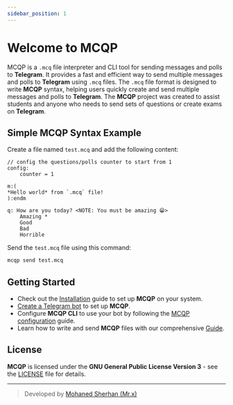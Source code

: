 ```yaml
---
sidebar_position: 1
---
```


# Welcome to MCQP
MCQP is a `.mcq` file interpreter and CLI tool for sending messages and polls to **Telegram**.
It provides a fast and efficient way to send multiple messages and polls to **Telegram** using `.mcq` files.
The `.mcq` file format is designed to write **MCQP** syntax, helping users quickly create and send
multiple messages and polls to **Telegram**. The **MCQP** project was created to assist students
and anyone who needs to send sets of questions or create exams on **Telegram**.

## Simple MCQP Syntax Example
Create a file named `test.mcq` and add the following content:
```mcq title="test.mcq"
// config the questions/polls counter to start from 1
config:
    counter = 1

m:(
*Hello world* from `.mcq` file!
):endm

q: How are you today? <NOTE: You must be amazing 😁>
    Amazing *
    Good
    Bad
    Horrible
```

Send the `test.mcq` file using this command:
```bash
mcqp send test.mcq
```

## Getting Started
- Check out the [Installation](./installation.md) guide to set up **MCQP** on your system.
- [Create a Telegram bot](./create_telegram_bot.md) to set up **MCQP**.
- Configure **MCQP CLI** to use your bot by following the [MCQP configuration](./config_mcqp.md) guide.
- Learn how to write and send **MCQP** files with our comprehensive [Guide](./mcqp_syntax/intro.md).

## License
**MCQP** is licensed under the **GNU General Public License Version 3** - see the [LICENSE](https://github.com/mcqp/mcqp/blob/main/LICENSE) file for details.

--- 
> Developed by [Mohaned Sherhan (Mr.x)](https://github.com/Mohaned2023)